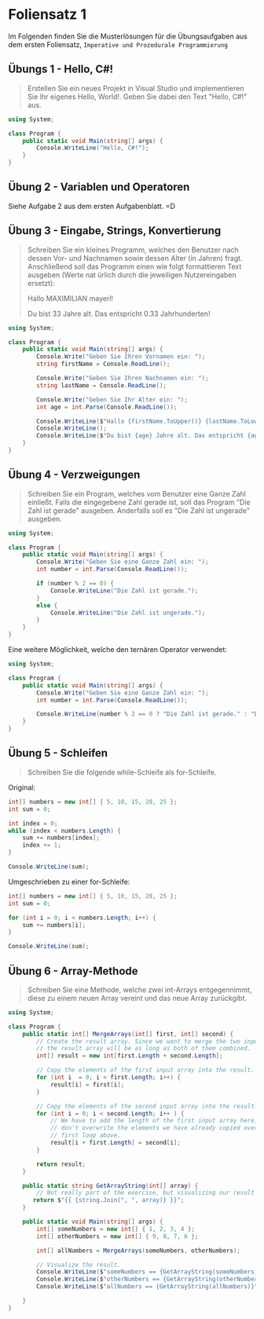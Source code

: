 # Foliensatz 1
Im Folgenden finden Sie die Musterlösungen für die Übungsaufgaben aus dem ersten Foliensatz, `Imperative und Prozedurale Programmierung`

## Übungs 1 - Hello, C#!

> Erstellen Sie ein neues Projekt in Visual Studio und implementieren Sie Ihr eigenes Hello, World!. Geben Sie dabei den Text "Hello, C#!" aus.

```csharp
using System;

class Program {
    public static void Main(string[] args) {
        Console.WriteLine("Hello, C#!");
    }
}
```

## Übung 2 - Variablen und Operatoren

Siehe Aufgabe 2 aus dem ersten Aufgabenblatt. =D

## Übung 3 - Eingabe, Strings, Konvertierung

> Schreiben Sie ein kleines Programm, welches den Benutzer nach dessen Vor- und Nachnamen sowie dessen Alter (in Jahren) fragt. Anschließend soll das Programm einen wie folgt formattieren Text ausgeben (Werte nat ̈urlich durch die jeweiligen Nutzereingaben ersetzt):
>
> Hallo MAXIMILIAN mayerl!
>
> Du bist 33 Jahre alt. Das entspricht 0.33 Jahrhunderten!

```csharp
using System;

class Program {
    public static void Main(string[] args) {
        Console.Write("Geben Sie Ihren Vornamen ein: ");
        string firstName = Console.ReadLine();

        Console.Write("Geben Sie Ihren Nachnamen ein: ");
        string lastName = Console.ReadLine();

        Console.Write("Geben Sie Ihr Alter ein: ");
        int age = int.Parse(Console.ReadLine());

        Console.WriteLine($"Hallo {firstName.ToUpper()} {lastName.ToLower()}!");
        Console.WriteLine();
        Console.WriteLine($"Du bist {age} Jahre alt. Das entspricht {age / 100.0} Jahrhunderten!");
    }
}
```

## Übung 4 - Verzweigungen

> Schreiben Sie ein Program, welches vom Benutzer eine Ganze Zahl einließt. Falls die eingegebene Zahl gerade ist, soll das Program "Die Zahl ist gerade" ausgeben. Anderfalls soll es "Die Zahl ist ungerade" ausgeben.

```csharp
using System;

class Program {
    public static void Main(string[] args) {
        Console.Write("Geben Sie eine Ganze Zahl ein: ");
        int number = int.Parse(Console.ReadLine());

        if (number % 2 == 0) {
            Console.WriteLine("Die Zahl ist gerade.");
        }
        else {
            Console.WriteLine("Die Zahl ist ungerade.");
        }
    }
}
```

Eine weitere Möglichkeit, welche den ternären Operator verwendet:

```csharp
using System;

class Program {
    public static void Main(string[] args) {
        Console.Write("Geben Sie eine Ganze Zahl ein: ");
        int number = int.Parse(Console.ReadLine());

        Console.WriteLine(number % 2 == 0 ? "Die Zahl ist gerade." : "Die Zahl ist ungerade.");
    }
}
```

## Übung 5 - Schleifen

> Schreiben Sie die folgende while-Schleife als for-Schleife.

Original:

```csharp
int[] numbers = new int[] { 5, 10, 15, 20, 25 };
int sum = 0;

int index = 0;
while (index < numbers.Length) {
    sum += numbers[index];
    index += 1;
}

Console.WriteLine(sum);
```

Umgeschrieben zu einer for-Schleife:


```csharp
int[] numbers = new int[] { 5, 10, 15, 20, 25 };
int sum = 0;

for (int i = 0; i < numbers.Length; i++) {
    sum += numbers[i];
}

Console.WriteLine(sum);
```

## Übung 6 - Array-Methode

> Schreiben Sie eine Methode, welche zwei int-Arrays entgegennimmt, diese zu einem neuen Array vereint und das neue Array zurückgibt.

```csharp
using System;

class Program {
    public static int[] MergeArrays(int[] first, int[] second) {
        // Create the result array. Since we want to merge the two input arrays,
        // the result array will be as long as both of them combined.
        int[] result = new int[first.Length + second.Length];

        // Copy the elements of the first input array into the result.
        for (int i  = 0; i < first.Length; i++) {
            result[i] = first[i];
        }

        // Copy the elements of the second input array into the result.
        for (int i = 0; i < second.Length; i++ ) {
            // We have to add the length of the first input array here, so we
            // don't overwrite the elements we have already copied over with the
            // first loop above.
            result[i + first.Length] = second[i];
        }

        return result;
    }

    public static string GetArrayString(int[] array) {
        // Not really part of the exercise, but visualizing our result is nice. =D
       return $"{{ {string.Join(", ", array)} }}";
    }

    public static void Main(string[] args) {
        int[] someNumbers = new int[] { 1, 2, 3, 4 };
        int[] otherNumbers = new int[] { 9, 8, 7, 6 };

        int[] allNumbers = MergeArrays(someNumbers, otherNumbers);

        // Visualize the result.
        Console.WriteLine($"someNumbers == {GetArrayString(someNumbers)}");
        Console.WriteLine($"otherNumbers == {GetArrayString(otherNumbers)}");
        Console.WriteLine($"allNumbers == {GetArrayString(allNumbers)}");

    }
}
```